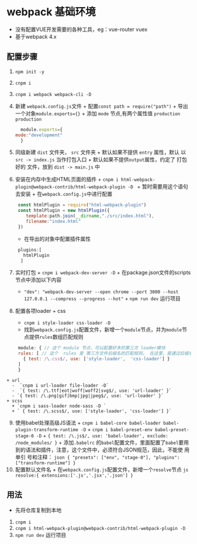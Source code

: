 # webpack 基础环境

 + 没有配置VUE开发需要的各种工具，eg：vue-router  vuex
 + 基于webpack 4.x 

## 配置步骤
  1. `npm init -y`
  2. `cnpm i`
  3. `cnpm i webpack webpack-cli -D`
  4. 新建 `webpack.config.js`文件
    + 配置`const path = require("path")`
    + 导出一个对象`module.exports={}`
    + 添加 `mode` 节点,有两个属性值 `production`  `production`
      ```js
        module.exports={
      mode:"development"
        }
      ```
  5. 同级新建 `dist` 文件夹， `src` 文件夹
    + 默认如果不提供 `entry` 属性，默认 以 `src -> index.js` 当作打包入口
    + 默认如果不提供`output`属性，约定了 打包好的 文件，放到 `dist -> main.js` 中
  6. 安装在内存中生成HTML页面的插件
    + `cnpm i html-webpack-plugin@webpack-contrib/html-webpack-plugin -D `
    + 暂时需要用这个语句去安装
    + 在`webpack.config.js`中进行配置
  
      ```js
       const htmlPlugin = require("html-webpack-plugin")
       const htmlPlugin = new htmlPlugin({
          template:path.join(__dirname,"./src/index.html"),
          filename:"index.html"
       })
      ```
      + 在导出的对象中配置插件属性
       ```js
        plugins:[
          htmlPlugin
         ]
       ```
  7. 实时打包
    + `cnpm i webpack-dev-server -D`
    + 在package.json文件的scripts节点中添加以下内容
      - `"dev": "webpack-dev-server --open chrome --port 3000 --host 127.0.0.1 --compress --progress --hot"`
    + `npm run dev` 运行项目
  8. 配置各项loader
    + css
      - `cnpm i style-loader css-loader -D`
      - 找到`webpack.config.js`配置文件，新增一个`module`节点，并为`module`节点提供`rules`数组匹配规则
      ```js
       module: { // 这个 module 节点，可以配置好多的第三方 loader模块
       rules: [ // 这个  rules 是 第三方文件后缀名的匹配规则， 在这里，是通过后缀名来匹配规则的
         { test: /\.css$/, use: ['style-loader',  'css-loader'] }
       ]
       }
      ```
    + url
      -  `cnpm i url-loader file-loader -D`
      -  `{ test: /\.ttf|eot|woff|woff2|svg$/, use: 'url-loader' }` 
      - `{ test: /\.png|gif|bmp|jpg|jpeg$/, use: 'url-loader' }`
    + scss
      + `cnpm i sass-loader node-sass -D `
      + ` { test: /\.scss$/, use: ['style-loader', 'css-loader'] }`
  9. 使用babel处理高级JS语法
    + `cnpm i babel-core babel-loader babel-plugin-transform-runtime -D`
    + `cnpm i babel-preset-env babel-preset-stage-0 -D` 
    + `{ test: /\.js$/, use: 'babel-loader', exclude: /node_modules/ }`
    + 添加`.babelrc` 的`babel`配置文件，里面配置了`babel`要用到的语法和插件，注意，这个文件中，必须符合JSON规范，因此，不能使 用单引  号和注释：
    ```json
     {
     "presets": ["env", "stage-0"],
     "plugins": ["transform-runtime"]
     }
    ```
  10. 配置默认文件名
    + 在`webpack.config.js`配置文件，新增一个`resolve`节点
     ```js
      resolve:{
       extensions:['.js','.jsx','.json']
      }
     ```

## 用法

 + 先将仓库复制到本地
 1. `cnpm i `
 2. `cnpm i html-webpack-plugin@webpack-contrib/html-webpack-plugin -D `
 3. `npm run dev` 运行项目